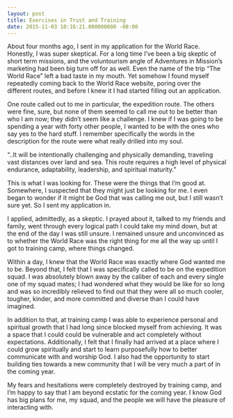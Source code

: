 ```yaml
---
layout: post
title: Exercises in Trust and Training
date: 2015-11-03 10:16:21.000000000 -08:00
---
```

About four months ago, I sent in my application for the World Race. Honestly, I was super skeptical. For a long time I’ve been a big skeptic of short term missions, and the voluntourism angle of Adventures in Mission’s marketing had been big turn off for as well. Even the name of the trip “The World Race” left a bad taste in my mouth. Yet somehow I found myself repeatedly coming back to the World Race website, poring over the different routes, and before I knew it I had started filling out an application.

One route called out to me in particular, the expedition route. The others were fine, sure, but none of them seemed to call me out to be better than who I am now; they didn’t seem like a challenge. I knew if I was going to be spending a year with forty other people, I wanted to be with the ones who say yes to the hard stuff. I remember specifically the words in the description for the route were what really drilled into my soul.

“..It will be intentionally challenging and physically demanding, traveling vast distances over land and sea. This route requires a high level of physical endurance, adaptability, leadership, and spiritual maturity.”

This is what I was looking for. These were the things that I’m good at. Somewhere, I suspected that they might just be looking for me. I even began to wonder if it might be God that was calling me out, but I still wasn’t sure yet. So I sent my application in.

I applied, admittedly, as a skeptic. I prayed about it, talked to my friends and family, went through every logical path I could take my mind down, but at the end of the day I was still unsure. I remained unsure and unconvinced as to whether the World Race was the right thing for me all the way up until I got to training camp, where things changed.

 

Within a day, I knew that the World Race was exactly where God wanted me to be. Beyond that, I felt that I was specifically called to be on the expedition squad. I was absolutely blown away by the caliber of each and every single one of my squad mates; I had wondered what they would be like for so long and was so incredibly relieved to find out that they were all so much cooler, tougher, kinder, and more committed and diverse than I could have imagined.

In addition to that, at training camp I was able to experience personal and spiritual growth that I had long since blocked myself from achieving. It was a space that I could could be vulnerable and act completely without expectations. Additionally, I felt that I finally had arrived at a place where I could grow spiritually and start to learn purposefully how to better communicate with and worship God. I also had the opportunity to start building ties towards a new community that I will be very much a part of in the coming year.

My fears and hesitations were completely destroyed by training camp, and I’m happy to say that I am beyond ecstatic for the coming year. I know God has big plans for me, my squad, and the people we will have the pleasure of interacting with.
